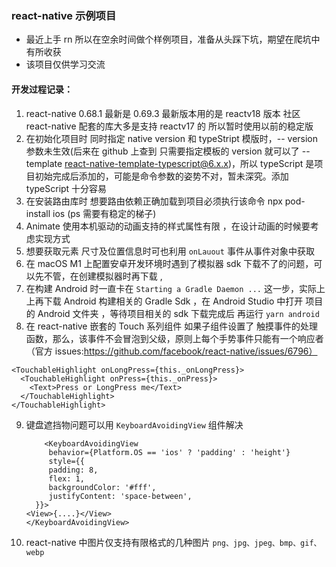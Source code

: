 ### react-native 示例项目

- 最近上手 rn 所以在空余时间做个样例项目，准备从头踩下坑，期望在爬坑中有所收获
- 该项目仅供学习交流

#### 开发过程记录：

1. react-native 0.68.1 最新是 0.69.3 最新版本用的是 reactv18 版本 社区 react-native 配套的库大多是支持 reactv17 的 所以暂时使用以前的稳定版
2. 在初始化项目时 同时指定 native version 和 typeStript 模版时，-- version 参数未生效(后来在 github 上查到 只需要指定模板的 version 就可以了 --template react-native-template-typescript@6.x.x)，所以 typeScript 是项目初始完成后添加的，可能是命令参数的姿势不对，暂未深究。添加 typeScript 十分容易
3. 在安装路由库时 想要路由依赖正确加载到项目必须执行该命令 npx pod-install ios (ps 需要有稳定的梯子)
4. Animate 使用本机驱动的动画支持的样式属性有限 ，在设计动画的时候要考虑实现方式
5. 想要获取元素 尺寸及位置信息时可也利用 `onLauout` 事件从事件对象中获取
6. 在 macOS M1 上配置安卓开发环境时遇到了模拟器 sdk 下载不了的问题，可以先不管，在创建模拟器时再下载 ,
7. 在构建 Android 时一直卡在 `Starting a Gradle Daemon ...` 这一步，实际上上再下载 Android 构建相关的 Gradle Sdk ，在 Android Studio 中打开 项目的 Android 文件夹 ，等待项目相关的 sdk 下载完成后 再运行 `yarn android`
8. 在 react-native 嵌套的 Touch 系列组件 如果子组件设置了 触摸事件的处理函数，那么，该事件不会冒泡到父级，原则上每个手势事件只能有一个响应者 （官方 issues:https://github.com/facebook/react-native/issues/6796）

```tsx
<TouchableHighlight onLongPress={this._onLongPress}>
  <TouchableHighlight onPress={this._onPress}>
    <Text>Press or LongPress me</Text>
  </TouchableHighlight>
</TouchableHighlight>
```

9. 键盘遮挡物问题可以用 `KeyboardAvoidingView` 组件解决

   ```tsx
       <KeyboardAvoidingView
        behavior={Platform.OS == 'ios' ? 'padding' : 'height'}
        style={{
        padding: 8,
        flex: 1,
        backgroundColor: '#fff',
        justifyContent: 'space-between',
     }}>
   <View>{....}</View>
   </KeyboardAvoidingView>

   ```
10. react-native 中图片仅支持有限格式的几种图片 `png、jpg、jpeg、bmp、gif、webp`
